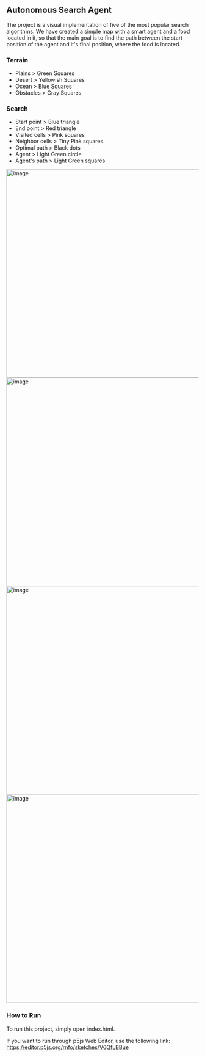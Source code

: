 ## Autonomous Search Agent

The project is a visual implementation of five of the most popular search algorithms. We have created a simple map with a smart agent and a food located in it, so that the main goal is to find the path between the start position of the agent and it's final position, where the food is located.

### Terrain
- Plains > Green Squares
- Desert > Yellowish Squares
- Ocean > Blue Squares
- Obstacles > Gray Squares

### Search
- Start point > Blue triangle
- End point > Red triangle
- Visited cells > Pink squares
- Neighbor cells > Tiny Pink squares
- Optimal path > Black dots
- Agent > Light Green circle
- Agent's path > Light Green squares

<img width="546" alt="image" src="https://user-images.githubusercontent.com/60718529/221848165-f89d3637-42fb-4335-b7c3-e8905099473d.png">
<img width="546" alt="image" src="https://user-images.githubusercontent.com/60718529/221849462-2a4e3587-64c6-472b-a50d-eec5f4e51a0a.png">
<img width="546" alt="image" src="https://user-images.githubusercontent.com/60718529/221849566-d92cfba0-2ce7-4f34-a56e-d0724a707a05.png">
<img width="546" alt="image" src="https://user-images.githubusercontent.com/60718529/221849609-1bf4db95-7c20-457a-b304-f91a99173648.png">

### How to Run

To run this project, simply open index.html.

If you want to run through p5js Web Editor, use the following link: https://editor.p5js.org/rnfo/sketches/V6QfLBBue
